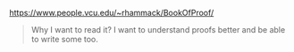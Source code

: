 https://www.people.vcu.edu/~rhammack/BookOfProof/

> Why I want to read it?
I want to understand proofs better and be able to write some too.

